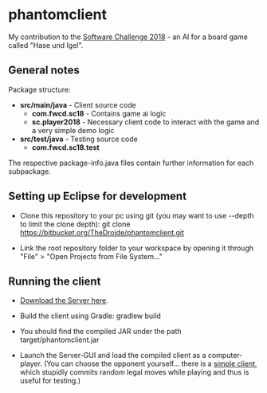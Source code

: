 # phantomclient

My contribution to the [Software Challenge 2018](http://www.software-challenge.de) - an AI for a board game called "Hase und Igel".

## General notes

Package structure:

* **src/main/java** - Client source code
    * **com.fwcd.sc18** - Contains game ai logic
    * **sc.player2018** - Necessary client code to interact with the game and a very simple demo logic
* **src/test/java** - Testing source code
    * **com.fwcd.sc18.test**

The respective package-info.java files contain further information for each subpackage.

## Setting up Eclipse for development

* Clone this repository to your pc using git (you may want to use --depth to limit the clone depth):
      git clone https://bitbucket.org/TheDroide/phantomclient.git

* Link the root repository folder to your workspace by opening
  it through "File" > "Open Projects from File System..."

## Running the client

* [Download the Server here](http://www.software-challenge.de/downloads/).
  
* Build the client using Gradle:
      gradlew build
  
* You should find the compiled JAR under the path target/phantomclient.jar
  
* Launch the Server-GUI and load the compiled client as a computer-player.
  (You can choose the opponent yourself... there is a [simple client](http://www.software-challenge.de/downloads/),
  which stupidly commits random legal moves while playing and thus is useful for testing.)